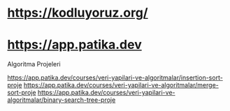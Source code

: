# https://kodluyoruz.org/
# https://app.patika.dev

Algoritma Projeleri

https://app.patika.dev/courses/veri-yapilari-ve-algoritmalar/insertion-sort-proje
https://app.patika.dev/courses/veri-yapilari-ve-algoritmalar/merge-sort-proje
https://app.patika.dev/courses/veri-yapilari-ve-algoritmalar/binary-search-tree-proje
